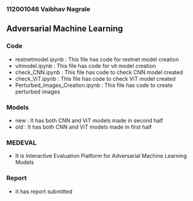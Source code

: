 ### 112001046 Vaibhav Nagrale
## Adversarial Machine Learning
### Code
- restnetmodel.ipynb : This file has code for restnet model creation
- vitmodel.ipynb : This file has code for vit model creation
- check_CNN.ipynb : This file has code to check CNN model created
- check_ViT.ipynb : This file has code to check ViT model created
- Perturbed_Images_Creation.ipynb : This file has code to create perturbed images

### Models
- new : It has both CNN and ViT models made in second half
- old : It has both CNN and ViT models made in first half

### MEDEVAL
- It is Interactive Evaluation Platform for Adversarial Machine Learning Models

### Report
- It has report submitted
